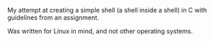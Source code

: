 My attempt at creating a simple shell (a shell inside a shell) in C with guidelines from an assignment.

Was written for Linux in mind, and not other operating systems.
